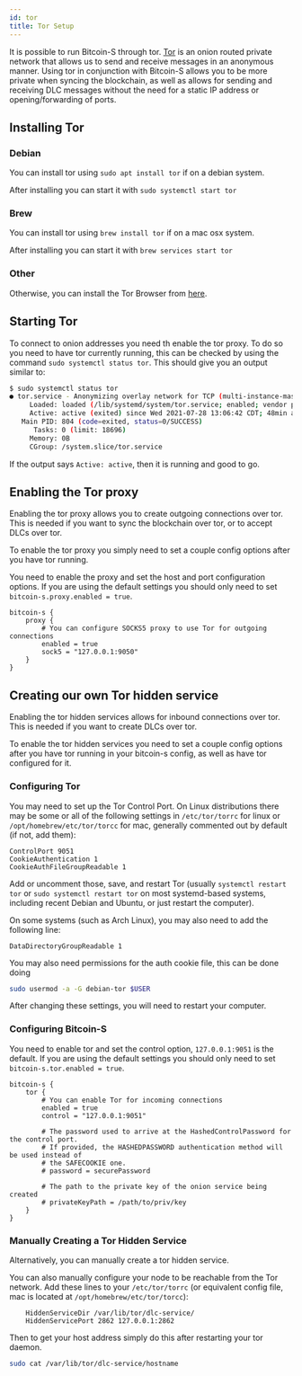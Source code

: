 ```yaml
---
id: tor
title: Tor Setup
---
```


It is possible to run Bitcoin-S through tor.
[Tor](https://www.torproject.org/) is an onion routed private network that allows us to send and receive messages in an
anonymous manner. Using tor in conjunction with Bitcoin-S allows you to be more private when syncing the blockchain, as
well as allows for sending and receiving DLC messages without the need for a static IP address or opening/forwarding of
ports.

## Installing Tor

### Debian

You can install tor using `sudo apt install tor` if on a debian system.

After installing you can start it with `sudo systemctl start tor`

### Brew

You can install tor using `brew install tor` if on a mac osx system.

After installing you can start it with `brew services start tor`

### Other

Otherwise, you can install the Tor Browser from [here](https://www.torproject.org/download/).

## Starting Tor

To connect to onion addresses you need th enable the tor proxy. To do so you need to have tor currently running, this
can be checked by using the command `sudo systemctl status tor`. This should give you an output similar to:

```bash
$ sudo systemctl status tor
● tor.service - Anonymizing overlay network for TCP (multi-instance-master)
     Loaded: loaded (/lib/systemd/system/tor.service; enabled; vendor preset: enabled)
     Active: active (exited) since Wed 2021-07-28 13:06:42 CDT; 48min ago
   Main PID: 804 (code=exited, status=0/SUCCESS)
      Tasks: 0 (limit: 18696)
     Memory: 0B
     CGroup: /system.slice/tor.service
```

If the output says `Active: active`, then it is running and good to go.

## Enabling the Tor proxy

Enabling the tor proxy allows you to create outgoing connections over tor. This is needed if you want to sync the
blockchain over tor, or to accept DLCs over tor.

To enable the tor proxy you simply need to set a couple config options after you have tor running.

You need to enable the proxy and set the host and port configuration options. If you are using the default settings you
should only need to set `bitcoin-s.proxy.enabled = true`.

```$xslt
bitcoin-s {
    proxy {
        # You can configure SOCKS5 proxy to use Tor for outgoing connections
        enabled = true
        sock5 = "127.0.0.1:9050"
    }
}
```

## Creating our own Tor hidden service

Enabling the tor hidden services allows for inbound connections over tor.
This is needed if you want to create DLCs over tor.

To enable the tor hidden services you need to set a couple config options after you have tor running in your bitcoin-s
config, as well as have tor configured for it.

### Configuring Tor

You may need to set up the Tor Control Port. On Linux distributions there may be some or all of the following settings
in `/etc/tor/torrc` for linux or `/opt/homebrew/etc/tor/torcc` for mac, generally commented out by default (if not, add
them):

```
ControlPort 9051
CookieAuthentication 1
CookieAuthFileGroupReadable 1
```

Add or uncomment those, save, and restart Tor (usually `systemctl restart tor`
or `sudo systemctl restart tor` on most systemd-based systems, including recent Debian and Ubuntu, or just restart the
computer).

On some systems (such as Arch Linux), you may also need to add the following line:

```
DataDirectoryGroupReadable 1
```

You may also need permissions for the auth cookie file, this can be done doing

```bash
sudo usermod -a -G debian-tor $USER
```

After changing these settings, you will need to restart your computer.

### Configuring Bitcoin-S

You need to enable tor and set the control option, `127.0.0.1:9051` is the default. If you are using the default
settings you should only need to set `bitcoin-s.tor.enabled = true`.

```$xslt
bitcoin-s {
    tor {
        # You can enable Tor for incoming connections
        enabled = true
        control = "127.0.0.1:9051"

        # The password used to arrive at the HashedControlPassword for the control port.
        # If provided, the HASHEDPASSWORD authentication method will be used instead of
        # the SAFECOOKIE one.
        # password = securePassword

        # The path to the private key of the onion service being created
        # privateKeyPath = /path/to/priv/key
    }
}
```

### Manually Creating a Tor Hidden Service

Alternatively, you can manually create a tor hidden service.

You can also manually configure your node to be reachable from the Tor network. Add these lines to
your `/etc/tor/torrc` (or equivalent config file, mac is located at `/opt/homebrew/etc/tor/torcc`):

```
    HiddenServiceDir /var/lib/tor/dlc-service/
    HiddenServicePort 2862 127.0.0.1:2862
```

Then to get your host address simply do this after restarting your tor daemon.

```bash
sudo cat /var/lib/tor/dlc-service/hostname
```
